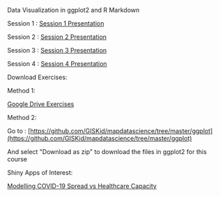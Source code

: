 Data Visualization in ggplot2 and R Markdown

Session 1 : [Session 1 Presentation](http://www.mapdatascience.com/ggplot/Session1_pres.html)

Session 2 : [Session 2 Presentation](http://www.mapdatascience.com/ggplot/Session2_pres.html)

Session 3 : [Session 3 Presentation](http://www.mapdatascience.com/ggplot/Session3_pres.html)

Session 4 : [Session 4 Presentation](http://www.mapdatascience.com/ggplot/Session4_pres.html)

Download Exercises:

Method 1:

[Google Drive Exercises](https://drive.google.com/drive/folders/15PGNjfBkrCCogzpelzcwn55z84GKVR87?usp=sharing)

Method 2: 

Go to : [https://github.com/GISKid/mapdatascience/tree/master/ggplot](https://github.com/GISKid/mapdatascience/tree/master/ggplot)

And select "Download as zip" to download the files in ggplot2 for this course

Shiny Apps of Interest:

[Modelling COVID-19 Spread vs Healthcare Capacity](https://alhill.shinyapps.io/COVID19seir/)
